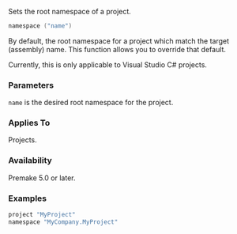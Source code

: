 Sets the root namespace of a project.

```lua
namespace ("name")
```

By default, the root namespace for a project which match the target (assembly) name. This function allows you to override that default.

Currently, this is only applicable to Visual Studio C# projects.


### Parameters ###

`name` is the desired root namespace for the project.


### Applies To ###

Projects.


### Availability ###

Premake 5.0 or later.


### Examples ###

```lua
project "MyProject"
namespace "MyCompany.MyProject"
```
